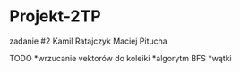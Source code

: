 # Projekt-2TP

zadanie #2 Kamil Ratajczyk Maciej Pitucha

TODO
*wrzucanie vektorów do koleiki
*algorytm BFS
*wątki
